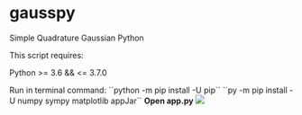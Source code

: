 # gausspy
Simple Quadrature Gaussian Python
<p>This script requires: </p>
<p>Python >= 3.6 && <= 3.7.0</p>
Run in terminal command:
``python -m pip install -U pip``
``py -m pip install -U numpy sympy matplotlib appJar``
<b>Open app.py</b>

<img src="https://i.imgur.com/u44rKJm.png" />